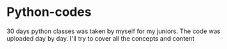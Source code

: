 # Python-codes
30 days python classes was taken by myself for my juniors.
The code was uploaded day by day.
I'll try to cover all the concepts and content
